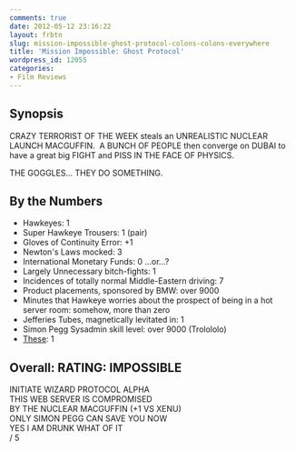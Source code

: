 ```yaml
---
comments: true
date: 2012-05-12 23:16:22
layout: frbtn
slug: mission-impossible-ghost-protocol-colons-colons-everywhere
title: 'Mission Impossible: Ghost Protocol'
wordpress_id: 12055
categories:
- Film Reviews
---
```


## Synopsis


CRAZY TERRORIST OF THE WEEK steals an UNREALISTIC NUCLEAR LAUNCH MACGUFFIN.  A BUNCH OF PEOPLE then converge on DUBAI to have a great big FIGHT and PISS IN THE FACE OF PHYSICS.

THE GOGGLES... THEY DO SOMETHING.


## By the Numbers

  * Hawkeyes: 1
  * Super Hawkeye Trousers: 1 (pair)
  * Gloves of Continuity Error: +1
  * Newton's Laws mocked: 3
  * International Monetary Funds: 0 ...or...?
  * Largely Unnecessary bitch-fights: 1
  * Incidences of totally normal Middle-Eastern driving: 7
  * Product placements, sponsored by BMW: over 9000
  * Minutes that Hawkeye worries about the prospect of being in a hot server room: somehow, more than zero
  * Jefferies Tubes, magnetically levitated in: 1
  * Simon Pegg Sysadmin skill level: over 9000 (Trolololo)
  * [These](http://www.youtube.com/watch?v=JguJpX7bS6k): 1

## Overall: RATING: IMPOSSIBLE<br/>
INITIATE WIZARD PROTOCOL ALPHA<br/>
THIS WEB SERVER IS COMPROMISED<br/>
BY THE NUCLEAR MACGUFFIN (+1 VS XENU)<br/>
ONLY SIMON PEGG CAN SAVE YOU NOW<br/>
YES I AM DRUNK WHAT OF IT<br/>
/ 5
